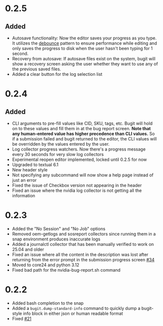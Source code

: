 # 0.2.5

## Added

- Autosave functionality: Now the editor saves your progress as you type. It utilizes the [debounce](https://medium.com/@jamischarles/what-is-debouncing-2505c0648ff1) pattern to ensure performance while editing and only saves the progress to disk when the user hasn't been typing for 1 second.
- Recovery from autosave: If autosave files exist on the system, bugit will show a recovery screen asking the user whether they want to use any of the previous saved files.
- Added a clear button for the log selection list


# 0.2.4

## Added

- CLI arguments to pre-fill values like CID, SKU, tags, etc. Bugit will hold on to these values and fill them in at the bug report screen. **Note that any human-entered value has higher precedence than CLI values.** So if a submission failed and bugit returned to the editor, the CLI values will be overridden by the values entered by the user.
- Log collector progress watchers. Now there's a progress message every 30 seconds for very slow log collectors
- Experimental reopen editor implemented, locked until 0.2.5 for now
- Upgraded to textual 6.1
- New header style
- Not specifying any subcommand will now show a help page instead of just an error
- Fixed the issue of Checkbox version not appearing in the header
- Fixed an issue where the nvidia log collector is not getting all the information

# 0.2.3

- Added the "No Session" and "No Job" options
- Removed oem-getlogs and sosreport collectors since running them in a snap environment produces inaccurate logs
- Added a journalctl collector that has been manually verified to work on 25.04 and older
- Fixed an issue where all the content in the description was lost after returning from the error prompt in the submission progress screen [#34](https://github.com/canonical/bugit-v2/issues/34)
- Moved to core24 and python 3.12
- Fixed bad path for the nvidia-bug-report.sh command

# 0.2.2

- Added bash completion to the snap
- Added a `bugit.dump-standard-info` command to quickly dump a bugit-style info block in either json or human readable format
- Fixed [#21](https://github.com/canonical/bugit-v2/issues/21)
